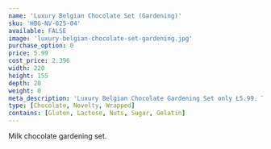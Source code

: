 ```yaml
---
name: 'Luxury Belgian Chocolate Set (Gardening)'
sku: 'HBG-NV-025-04'
available: FALSE
image: 'luxury-belgian-chocolate-set-gardening.jpg'
purchase_option: 0
price: 5.99
cost_price: 2.396
width: 220
height: 155
depth: 20
weight: 0
meta_description: 'Luxury Belgian Chocolate Gardening Set only Ł5.99. Traditional sweets and more at Humbugs Confectionery Store. Specialists in satisfying your sweet tooth!'
type: [Chocolate, Novelty, Wrapped]
contains: [Gluten, Lactose, Nuts, Sugar, Gelatin]
---
```

Milk chocolate gardening set.